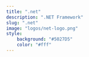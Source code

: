 ```yaml
---
title: ".net"
description: ".NET Framework"
slug: ".net"
image: "logos/net-logo.png"
style:
    background: "#5027D5"
    color: "#fff"
---
```


